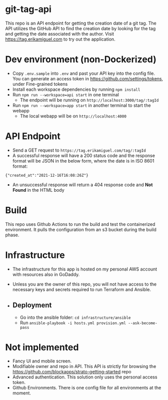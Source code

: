 # git-tag-api
This repo is an API endpoint for getting the creation date of a git tag.
The API utilizes the GitHub API to find the creation date by looking
for the tag and getting the date associated with the author.
Visit https://tag.erikamiguel.com to try out the application.

# Dev environment (non-Dockerized)
 - Copy `.env.sample` into `.env` and past your API key into the config file.
   You can generate an access token in https://github.com/settings/tokens, under Fine-grained tokens
 - Install each workspace dependencies by running `npm install`
 - Run `npm run --workspace=api start` in one terminal
    - The endpoint will be running on `http://localhost:3000/tag/:tagId`
 - Run `npm run --workspace=app start` in another terminal to start the webapp
    - The local webapp will be on `http://localhost:4000` 

# API Endpoint
 - Send a GET request to `https://tag.erikamiguel.com/tag/:tagId`
 - A successful response will have a 200 status code and the response format will be JSON in the below form, where the date is in ISO 8601 format:
 ```
 {"created_at":"2021-12-16T16:08:26Z"}
 ```
   - An unsuccessful response will return a 404 response code and **Not Found** in the HTML body


# Build
This repo uses Github Actions to run the build and test the containerized environment.
It pulls the configuration from an s3 bucket during the build phase. 

# Infrastructure
 - The infrastructure for this app is hosted on my personal AWS account
   with resources also in GoDaddy.

 - Unless you are the owner of this repo, you will not have access to
   the necessary keys and secrets required to run Terraform and Ansible. 

 - ## Deployment
   - Go into the ansible folder: `cd infrastructure/ansible`
   - Run `ansible-playbook -i hosts.yml provision.yml --ask-become-pass`

# Not implemented
 - Fancy UI and mobile screen.
 - Modifiable owner and repo in API. This API is strictly for browsing the https://github.com/blockapps/strato-getting-started repo
 - Advanced authentication. This solution only uses the personal access token.
 - Github Environments. There is one config file for all environments at the moment.
